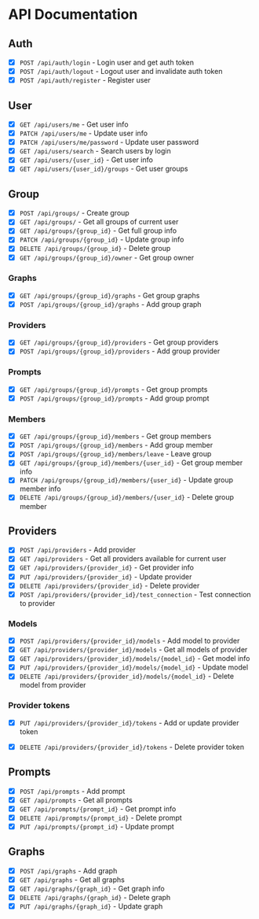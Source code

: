 # API Documentation

## Auth
- [X] `POST /api/auth/login` - Login user and get auth token
- [X] `POST /api/auth/logout` - Logout user and invalidate auth token
- [X] `POST /api/auth/register` - Register user

## User
- [X] `GET /api/users/me` - Get user info
- [X] `PATCH /api/users/me` - Update user info
- [X] `PATCH /api/users/me/password` - Update user password
- [X] `GET /api/users/search` - Search users by login
- [X] `GET /api/users/{user_id}` - Get user info
- [X] `GET /api/users/{user_id}/groups` - Get user groups

## Group
- [X] `POST /api/groups/` - Create group
- [X] `GET /api/groups/` - Get all groups of current user
- [X] `GET /api/groups/{group_id}` - Get full group info
- [X] `PATCH /api/groups/{group_id}` - Update group info
- [X] `DELETE /api/groups/{group_id}` - Delete group
- [X] `GET /api/groups/{group_id}/owner` - Get group owner

### Graphs
- [X] `GET /api/groups/{group_id}/graphs` - Get group graphs
- [X] `POST /api/groups/{group_id}/graphs` - Add group graph

### Providers
- [X] `GET /api/groups/{group_id}/providers` - Get group providers
- [X] `POST /api/groups/{group_id}/providers` - Add group provider

### Prompts
- [X] `GET /api/groups/{group_id}/prompts` - Get group prompts
- [X] `POST /api/groups/{group_id}/prompts` - Add group prompt

### Members
- [X] `GET /api/groups/{group_id}/members` - Get group members
- [X] `POST /api/groups/{group_id}/members` - Add group member
- [X] `POST /api/groups/{group_id}/members/leave` - Leave group
- [X] `GET /api/groups/{group_id}/members/{user_id}` - Get group member info
- [X] `PATCH /api/groups/{group_id}/members/{user_id}` - Update group member info
- [X] `DELETE /api/groups/{group_id}/members/{user_id}` - Delete group member

## Providers
- [X] `POST /api/providers` - Add provider
- [X] `GET /api/providers` - Get all providers available for current user
- [X] `GET /api/providers/{provider_id}` - Get provider info
- [X] `PUT /api/providers/{provider_id}` - Update provider
- [X] `DELETE /api/providers/{provider_id}` - Delete provider
- [X] `POST /api/providers/{provider_id}/test_connection` - Test connection to provider

### Models
- [X] `POST /api/providers/{provider_id}/models` - Add model to provider
- [X] `GET /api/providers/{provider_id}/models` - Get all models of provider
- [X] `GET /api/providers/{provider_id}/models/{model_id}` - Get model info
- [X] `PUT /api/providers/{provider_id}/models/{model_id}` - Update model
- [X] `DELETE /api/providers/{provider_id}/models/{model_id}` - Delete model from provider

### Provider tokens
- [X] `PUT /api/providers/{provider_id}/tokens` - Add or update provider token
- [X] `DELETE /api/providers/{provider_id}/tokens` - Delete provider token


## Prompts
- [X] `POST /api/prompts` - Add prompt
- [X] `GET /api/prompts` - Get all prompts
- [X] `GET /api/prompts/{prompt_id}` - Get prompt info
- [X] `DELETE /api/prompts/{prompt_id}` - Delete prompt
- [X] `PUT /api/prompts/{prompt_id}` - Update prompt

## Graphs
- [X] `POST /api/graphs` - Add graph
- [X] `GET /api/graphs` - Get all graphs
- [X] `GET /api/graphs/{graph_id}` - Get graph info
- [X] `DELETE /api/graphs/{graph_id}` - Delete graph
- [X] `PUT /api/graphs/{graph_id}` - Update graph
